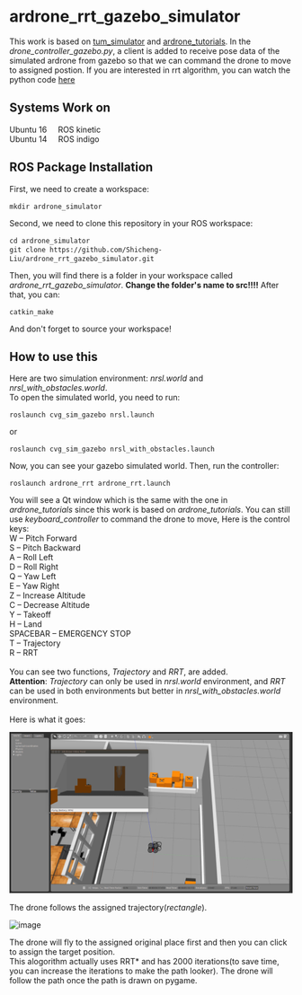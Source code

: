 ardrone_rrt_gazebo_simulator
=
This work is based on [tum_simulator](https://github.com/tum-vision/tum_simulator) and [ardrone_tutorials](https://github.com/mikehamer/ardrone_tutorials). In the _drone_controller_gazebo.py_, a client is added to receive pose data of the simulated ardrone from gazebo so that we can command the drone to move to assigned postion. If you are interested in rrt algorithm, you can watch the python code [here](https://github.com/Shicheng-Liu/ardrone_rrt)
<br>

Systems Work on
-
Ubuntu 16 &nbsp;    &nbsp;  ROS kinetic<br>
Ubuntu 14 &nbsp;    &nbsp;  ROS indigo
<br>

ROS Package Installation
-
First, we need to create a workspace:
```
mkdir ardrone_simulator
```
Second, we need to clone this repository in your ROS workspace:
```
cd ardrone_simulator
git clone https://github.com/Shicheng-Liu/ardrone_rrt_gazebo_simulator.git
```
Then, you will find there is a folder in your workspace called _ardrone_rrt_gazebo_simulator_. **Change the folder's name to src!!!!**
After that, you can:
```
catkin_make
```
And don't forget to source your workspace!

How to use this 
-
Here are two simulation environment: _nrsl.world_ and _nrsl_with_obstacles.world_.
<br> To open the simulated world, you need to run:
```
roslaunch cvg_sim_gazebo nrsl.launch
```
or 
```
roslaunch cvg_sim_gazebo nrsl_with_obstacles.launch
```
Now, you can see your gazebo simulated world. Then, run the controller:
```
roslaunch ardrone_rrt ardrone_rrt.launch
```
You will see a Qt window which is the same with the one in _ardrone_tutorials_ since this work is based on _ardrone_tutorials_. You can still use _keyboard_controller_ to command the drone to move, Here is the control keys:<br>
W – Pitch Forward     <br>S – Pitch Backward            
A – Roll Left                                        <br>D – Roll Right
<br>
Q – Yaw Left                                        <br> E – Yaw Right
<br>
Z – Increase Altitude                                <br>C – Decrease Altitude
<br>
Y – Takeoff                                         <br> H – Land
<br>
SPACEBAR – EMERGENCY STOP
<br>
T – Trajectory
<br>
R – RRT
<br><br>
You can see two functions, _Trajectory_ and _RRT_, are added.<br>
**Attention**:  _Trajectory_ can only be used in _nrsl.world_ environment, and _RRT_ can be used in both environments but better in _nrsl_with_obstacles.world_ environment.<br>
<br> Here is what it goes:

![image](https://github.com/Shicheng-Liu/ardrone_rrt_gazebo_simulator/blob/master/Trajectory.gif)

The drone follows the assigned trajectory(_rectangle_).

![image](https://github.com/Shicheng-Liu/ardrone_rrt_gazebo_simulator/blob/master/RRT.gif)

The drone will fly to the assigned original place first and then you can click to assign the target position.
<br> This alogorithm actually uses RRT* and has 2000 iterations(to save time, you can increase the iterations to make the path looker). The drone will follow the path once the path is drawn on pygame.
